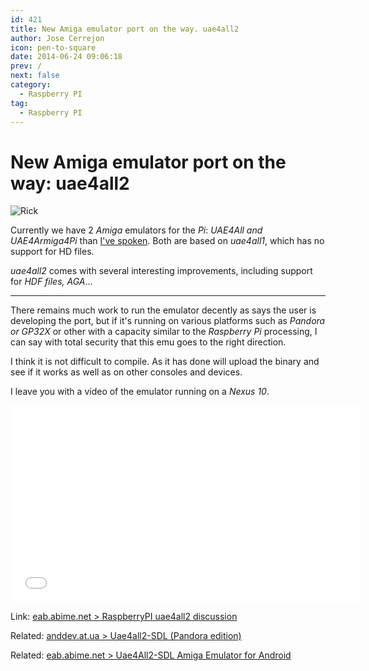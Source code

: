 ```yaml
---
id: 421
title: New Amiga emulator port on the way. uae4all2
author: Jose Cerrejon
icon: pen-to-square
date: 2014-06-24 09:06:18
prev: /
next: false
category:
  - Raspberry PI
tag:
  - Raspberry PI
---
```


# New Amiga emulator port on the way: uae4all2

![Rick](/images/2013/03/retrop_rickd_min.jpg)

Currently we have 2 *Amiga* emulators for the *Pi*: *UAE4All and UAE4Armiga4Pi* than [I've spoken](/post.php?id=413). Both are based on *uae4all1*, which has no support for HD files.

*uae4all2* comes with several interesting improvements, including support for *HDF files, AGA*...

- - -
There remains much work to run the emulator decently as says the user is developing the port, but if it's running on various platforms such as *Pandora or GP32X* or other with a capacity similar to the *Raspberry Pi* processing, I can say with total security that this emu goes to the right direction.

I think it is not difficult to compile. As it has done will upload the binary and see if it works as well as on other consoles and devices.

I leave you with a video of the emulator running on a *Nexus 10*.

<iframe width="560" height="315" src="//www.youtube.com/embed/jEv93Urzuj0" frameborder="0" allowfullscreen></iframe> 

Link: [eab.abime.net > RaspberryPI uae4all2 discussion](http://eab.abime.net/showthread.php?t=73953)

Related: [anddev.at.ua > Uae4all2-SDL (Pandora edition) ](http://anddev.at.ua/load/emulators/uae4all2_sdl_pandora_edition/2-1-0-20)

Related: [eab.abime.net > Uae4All2-SDL Amiga Emulator for Android](http://eab.abime.net/showthread.php?t=71330)